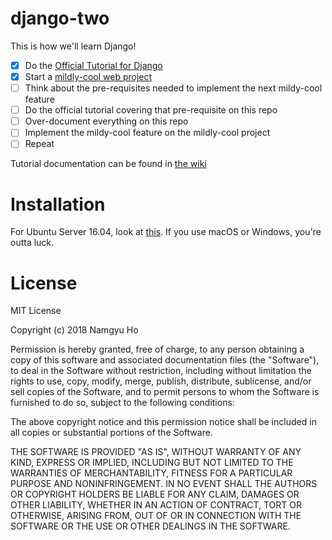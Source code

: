 # django-two

This is how we'll learn Django!

- [x] Do the [Official Tutorial for Django](https://docs.djangoproject.com/en/2.0/intro/tutorial01/)
- [x] Start a [mildly-cool web project](https://github.com/itsnamgyu/mogakco)
- [ ] Think about the pre-requisites needed to implement the next mildy-cool feature
- [ ] Do the official tutorial covering that pre-requisite on this repo
- [ ] Over-document everything on this repo
- [ ] Implement the mildy-cool feature on the mildly-cool project
- [ ] Repeat

Tutorial documentation can be found in [the wiki](https://github.com/itsnamgyu/django-two/wiki)

# Installation

For Ubuntu Server 16.04, look at [this](https://github.com/itsnamgyu/django-two/wiki/Environment-Setup-on-Ubuntu-Server). If you use macOS or Windows, you're outta luck.

# License

MIT License

Copyright (c) 2018 Namgyu Ho

Permission is hereby granted, free of charge, to any person obtaining a copy
of this software and associated documentation files (the "Software"), to deal
in the Software without restriction, including without limitation the rights
to use, copy, modify, merge, publish, distribute, sublicense, and/or sell
copies of the Software, and to permit persons to whom the Software is
furnished to do so, subject to the following conditions:

The above copyright notice and this permission notice shall be included in all
copies or substantial portions of the Software.

THE SOFTWARE IS PROVIDED "AS IS", WITHOUT WARRANTY OF ANY KIND, EXPRESS OR
IMPLIED, INCLUDING BUT NOT LIMITED TO THE WARRANTIES OF MERCHANTABILITY,
FITNESS FOR A PARTICULAR PURPOSE AND NONINFRINGEMENT. IN NO EVENT SHALL THE
AUTHORS OR COPYRIGHT HOLDERS BE LIABLE FOR ANY CLAIM, DAMAGES OR OTHER
LIABILITY, WHETHER IN AN ACTION OF CONTRACT, TORT OR OTHERWISE, ARISING FROM,
OUT OF OR IN CONNECTION WITH THE SOFTWARE OR THE USE OR OTHER DEALINGS IN THE
SOFTWARE.
